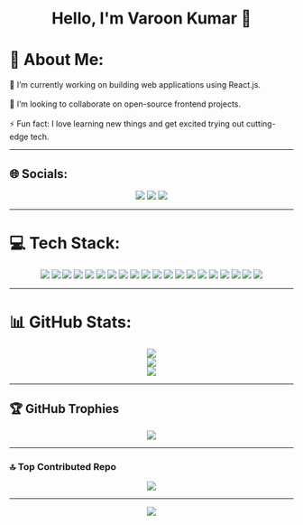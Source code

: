 <h1 align="center">Hello, I'm Varoon Kumar 👋</h1>

# 💫 About Me:
🔭 I’m currently working on building web applications using React.js.<br>  
👯 I’m looking to collaborate on open-source frontend projects.<br>  
⚡ Fun fact: I love learning new things and get excited trying out cutting-edge tech.

---

## 🌐 Socials:
<p align="center">
  <a href="https://instagram.com/varoonk21"><img src="https://img.shields.io/badge/Instagram-%23E4405F.svg?logo=Instagram&logoColor=white" /></a>
  <a href="https://linkedin.com/in/varoonk21"><img src="https://img.shields.io/badge/LinkedIn-%230077B5.svg?logo=linkedin&logoColor=white" /></a>
  <a href="mailto:varoonk21@gmail.com"><img src="https://img.shields.io/badge/Email-D14836?logo=gmail&logoColor=white" /></a>
</p>

---

# 💻 Tech Stack:
<p align="center">
  <img src="https://img.shields.io/badge/c++-%2300599C.svg?style=flat&logo=c%2B%2B&logoColor=white"/>
  <img src="https://img.shields.io/badge/html5-%23E34F26.svg?style=flat&logo=html5&logoColor=white"/>
  <img src="https://img.shields.io/badge/java-%23ED8B00.svg?style=flat&logo=openjdk&logoColor=white"/>
  <img src="https://img.shields.io/badge/javascript-%23323330.svg?style=flat&logo=javascript&logoColor=%23F7DF1E"/>
  <img src="https://img.shields.io/badge/css3-%231572B6.svg?style=flat&logo=css3&logoColor=white"/>
  <img src="https://img.shields.io/badge/firebase-%23039BE5.svg?style=flat&logo=firebase"/>
  <img src="https://img.shields.io/badge/vercel-%23000000.svg?style=flat&logo=vercel&logoColor=white"/>
  <img src="https://img.shields.io/badge/Context--Api-000000?style=flat&logo=react"/>
  <img src="https://img.shields.io/badge/react-%2320232a.svg?style=flat&logo=react&logoColor=%2361DAFB"/>
  <img src="https://img.shields.io/badge/tailwindcss-%2338B2AC.svg?style=flat&logo=tailwind-css&logoColor=white"/>
  <img src="https://img.shields.io/badge/firebase-a08021?style=flat&logo=firebase&logoColor=ffcd34"/>
  <img src="https://img.shields.io/badge/mysql-4479A1.svg?style=flat&logo=mysql&logoColor=white"/>
  <img src="https://img.shields.io/badge/MongoDB-%234ea94b.svg?style=flat&logo=mongodb&logoColor=white"/>
  <img src="https://img.shields.io/badge/adobe%20illustrator-%23FF9A00.svg?style=flat&logo=adobe%20illustrator&logoColor=white"/>
  <img src="https://img.shields.io/badge/Adobe%20Lightroom-31A8FF.svg?style=flat&logo=Adobe%20Lightroom&logoColor=white"/>
  <img src="https://img.shields.io/badge/Adobe%20Premiere%20Pro-9999FF.svg?style=flat&logo=Adobe%20Premiere%20Pro&logoColor=white"/>
  <img src="https://img.shields.io/badge/Canva-%2300C4CC.svg?style=flat&logo=Canva&logoColor=white"/>
  <img src="https://img.shields.io/badge/figma-%23F24E1E.svg?style=flat&logo=figma&logoColor=white"/>
  <img src="https://img.shields.io/badge/git-%23F05033.svg?style=flat&logo=git&logoColor=white"/>
  <img src="https://img.shields.io/badge/github-%23121011.svg?style=flat&logo=github&logoColor=white"/>
</p>

---

# 📊 GitHub Stats:
<p align="center">
  <img src="https://github-readme-stats.vercel.app/api?username=varoonk21&theme=dark&hide_border=false&include_all_commits=true&count_private=true"/><br/>
  <img src="https://nirzak-streak-stats.vercel.app/?user=varoonk21&theme=dark&hide_border=false"/><br/>
  <img src="https://github-readme-stats.vercel.app/api/top-langs/?username=varoonk21&theme=dark&hide_border=false&include_all_commits=true&count_private=true&layout=compact"/>
</p>

---

## 🏆 GitHub Trophies
<p align="center">
  <img src="https://github-profile-trophy.vercel.app/?username=varoonk21&theme=radical&no-frame=false&no-bg=true&margin-w=4"/>
</p>

---

### 🔝 Top Contributed Repo
<p align="center">
  <img src="https://github-contributor-stats.vercel.app/api?username=varoonk21&limit=5&theme=dark&combine_all_yearly_contributions=true"/>
</p>

---

<p align="center">
  <a href="https://visitcount.itsvg.in">
    <img src="https://visitcount.itsvg.in/api?id=varoonk21&icon=0&color=0" />
  </a>
</p>

<!-- Proudly created with GPRM ( https://gprm.itsvg.in ) -->
